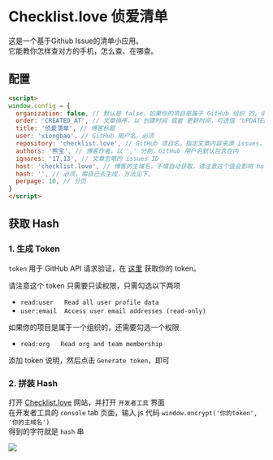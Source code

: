# Checklist.love 侦爱清单
这是一个基于Github Issue的清单小应用。  
它能教你怎样查对方的手机，怎么查、在哪查。  

## 配置
```html
<script>
window.config = {
  organization: false, // 默认是 false，如果你的项目是属于 GitHub 组织 的，请设置为 true
  order: 'CREATED_AT', // 文章排序，以 创建时间 或者 更新时间，可选值 'UPDATED_AT'，'CREATED_AT'
  title: '侦爱清单', // 博客标题
  user: 'xiongbao', // GitHub 用户名，必须
  repository: 'checklist.love', // GitHub 项目名，指定文章内容来源 issues，必须
  authors: '熊宝', // 博客作者，以 ',' 分割，GitHub 用户名默认包含在内
  ignores: '17,13', // 文章忽略的 issues ID
  host: 'checklist.love', // 博客的主域名，不填自动获取，请注意这个值会影响 hash 的值
  hash: '', // 必须，需自己去生成，方法见下。
  perpage: 10, // 分页
}
</script>
```
## 获取 Hash
### 1. 生成 Token
`token` 用于 GitHub API 请求验证，在 [这里](https://github.com/settings/tokens/new) 获取你的 token。

请注意这个 token 只需要只读权限，只需勾选以下两项

- `read:user   Read all user profile data`
- `user:email  Access user email addresses (read-only)`

如果你的项目是属于一个组织的，还需要勾选一个权限

- `read:org   Read org and team membership`

添加 token 说明，然后点击 `Generate token`，即可
### 2. 拼装 Hash
打开 [Checklist.love](https://checklist.love/) 网站，并打开 `开发者工具` 界面  
在开发者工具的 `console` tab 页面，输入 js 代码 `window.encrypt('你的token', '你的主域名')`  
得到的字符就是 `hash` 串

![](https://codimg.cn/images/2020-4-28/3f8b7c9dbf5745c62a4d88396284dd1b.png)
